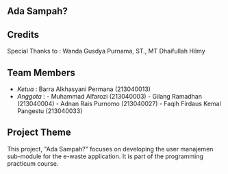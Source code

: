 ## Ada Sampah?

## Credits

Special Thanks to :
Wanda Gusdya Purnama, ST., MT
Dhaifullah Hilmy

## Team Members

- *Ketua* : Barra Alkhasyani Permana (213040013)
- *Anggota* : - Muhammad Alfarozi (213040003)
              - Gilang Ramadhan (213040004)
              - Adnan Rais Purnomo (213040027)
              - Faqih Firdaus Kemal Pangestu (213040033)

## Project Theme

This project, "Ada Sampah?" focuses on developing the user manajemen sub-module for the e-waste application. It is part of the programming practicum course.
